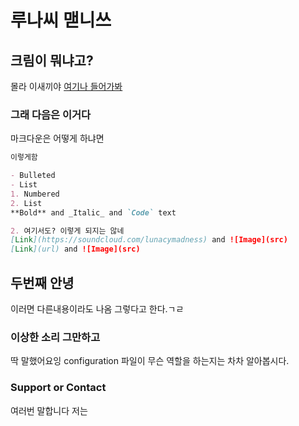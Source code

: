 # 루나씨 맫니쓰

## 크림이 뭐냐고?

몰라 이새끼야
[여기나 들어가봐](https://soundcloud.com/lunacymadness)

### 그래 다음은 이거다

마크다운은 어떻게 하냐면

```markdown
이렇게함

- Bulleted
- List
1. Numbered
2. List
**Bold** and _Italic_ and `Code` text

2. 여기서도? 이렇게 되지는 않네
[Link](https://soundcloud.com/lunacymadness) and ![Image](src)
[Link](url) and ![Image](src)
```
## 두번째 안녕

이러면 다른내용이라도 나옴
그렇다고 한다.ㄱㄹ

### 이상한 소리 그만하고

딱 말했어요잉
configuration 파일이 무슨 역할을 하는지는 차차 알아봅시다. 

### Support or Contact

여러번 말합니다 저는

